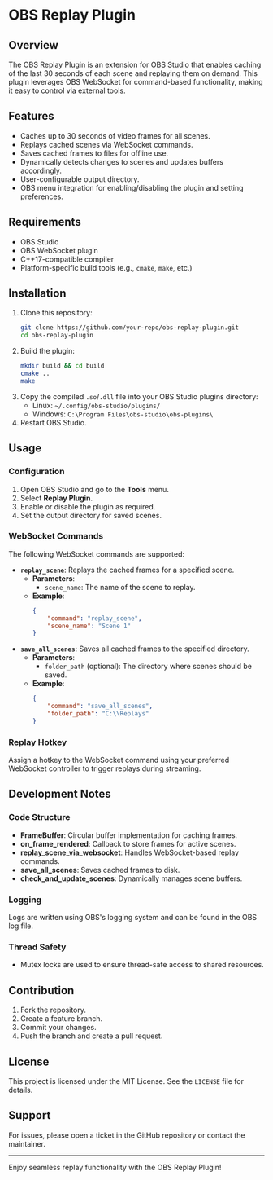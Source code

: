 # OBS Replay Plugin

## Overview
The OBS Replay Plugin is an extension for OBS Studio that enables caching of the last 30 seconds of each scene and replaying them on demand. This plugin leverages OBS WebSocket for command-based functionality, making it easy to control via external tools.

## Features
- Caches up to 30 seconds of video frames for all scenes.
- Replays cached scenes via WebSocket commands.
- Saves cached frames to files for offline use.
- Dynamically detects changes to scenes and updates buffers accordingly.
- User-configurable output directory.
- OBS menu integration for enabling/disabling the plugin and setting preferences.

## Requirements
- OBS Studio
- OBS WebSocket plugin
- C++17-compatible compiler
- Platform-specific build tools (e.g., `cmake`, `make`, etc.)

## Installation
1. Clone this repository:
   ```bash
   git clone https://github.com/your-repo/obs-replay-plugin.git
   cd obs-replay-plugin
   ```
2. Build the plugin:
   ```bash
   mkdir build && cd build
   cmake ..
   make
   ```
3. Copy the compiled `.so`/`.dll` file into your OBS Studio plugins directory:
   - Linux: `~/.config/obs-studio/plugins/`
   - Windows: `C:\Program Files\obs-studio\obs-plugins\`
4. Restart OBS Studio.

## Usage
### Configuration
1. Open OBS Studio and go to the **Tools** menu.
2. Select **Replay Plugin**.
3. Enable or disable the plugin as required.
4. Set the output directory for saved scenes.

### WebSocket Commands
The following WebSocket commands are supported:
- **`replay_scene`**: Replays the cached frames for a specified scene.
  - **Parameters**:
    - `scene_name`: The name of the scene to replay.
  - **Example**:
    ```json
    {
        "command": "replay_scene",
        "scene_name": "Scene 1"
    }
    ```
- **`save_all_scenes`**: Saves all cached frames to the specified directory.
  - **Parameters**:
    - `folder_path` (optional): The directory where scenes should be saved.
  - **Example**:
    ```json
    {
        "command": "save_all_scenes",
        "folder_path": "C:\\Replays"
    }
    ```

### Replay Hotkey
Assign a hotkey to the WebSocket command using your preferred WebSocket controller to trigger replays during streaming.

## Development Notes
### Code Structure
- **FrameBuffer**: Circular buffer implementation for caching frames.
- **on_frame_rendered**: Callback to store frames for active scenes.
- **replay_scene_via_websocket**: Handles WebSocket-based replay commands.
- **save_all_scenes**: Saves cached frames to disk.
- **check_and_update_scenes**: Dynamically manages scene buffers.

### Logging
Logs are written using OBS's logging system and can be found in the OBS log file.

### Thread Safety
- Mutex locks are used to ensure thread-safe access to shared resources.

## Contribution
1. Fork the repository.
2. Create a feature branch.
3. Commit your changes.
4. Push the branch and create a pull request.

## License
This project is licensed under the MIT License. See the `LICENSE` file for details.

## Support
For issues, please open a ticket in the GitHub repository or contact the maintainer.

---

Enjoy seamless replay functionality with the OBS Replay Plugin!
